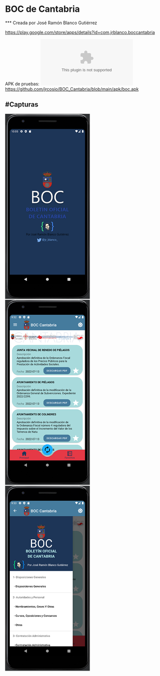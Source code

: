 # BOC de Cantabria
*** Creada por José Ramón Blanco Gutiérrez

https://play.google.com/store/apps/details?id=com.jrblanco.boccantabria

APK de pruebas: ![](boc.apk) https://github.com/jrcosio/BOC_Cantabria/blob/main/apk/boc.apk

#Capturas
------------------------------------------------------------------------------------------
![Captura 1](https://github.com/jrcosio/BOC_Cantabria/blob/main/imagenes/cap1.png)  ![Captura 2](https://github.com/jrcosio/BOC_Cantabria/blob/main/imagenes/cap2.png) ![Captura 3](https://github.com/jrcosio/BOC_Cantabria/blob/main/imagenes/cap3.png)

